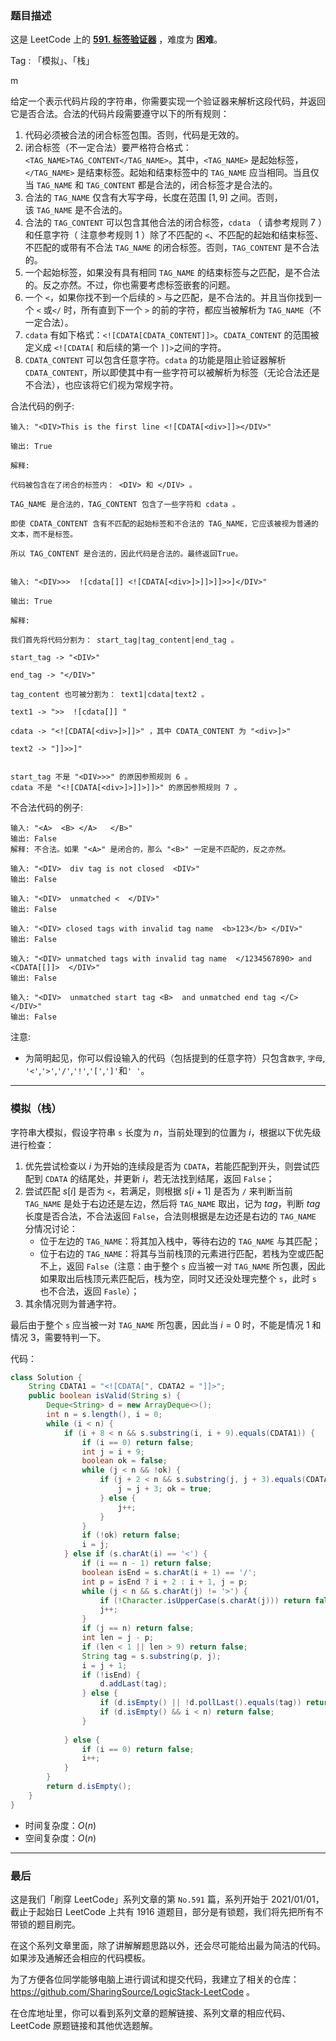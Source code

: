 ### 题目描述

这是 LeetCode 上的 **[591. 标签验证器](https://leetcode-cn.com/problems/tag-validator/solution/by-ac_oier-9l8z/)** ，难度为 **困难**。

Tag : 「模拟」、「栈」

m

给定一个表示代码片段的字符串，你需要实现一个验证器来解析这段代码，并返回它是否合法。合法的代码片段需要遵守以下的所有规则：

1. 代码必须被合法的闭合标签包围。否则，代码是无效的。
2. 闭合标签（不一定合法）要严格符合格式：`<TAG_NAME>TAG_CONTENT</TAG_NAME>`。其中，`<TAG_NAME>` 是起始标签，`</TAG_NAME>` 是结束标签。起始和结束标签中的 `TAG_NAME` 应当相同。当且仅当 `TAG_NAME` 和 `TAG_CONTENT` 都是合法的，闭合标签才是合法的。
3. 合法的 `TAG_NAME` 仅含有大写字母，长度在范围 $[1,9]$ 之间。否则，该 `TAG_NAME` 是不合法的。
4. 合法的 `TAG_CONTENT` 可以包含其他合法的闭合标签，`cdata` （ 请参考规则 $7$ ）和任意字符（ 注意参考规则 $1$ ）除了不匹配的 `<`、不匹配的起始和结束标签、不匹配的或带有不合法 `TAG_NAME` 的闭合标签。否则，`TAG_CONTENT` 是不合法的。
5. 一个起始标签，如果没有具有相同 `TAG_NAME` 的结束标签与之匹配，是不合法的。反之亦然。不过，你也需要考虑标签嵌套的问题。
6. 一个 `<`，如果你找不到一个后续的 `>` 与之匹配，是不合法的。并且当你找到一个 `<` 或`</` 时，所有直到下一个 `>` 的前的字符，都应当被解析为 `TAG_NAME`（不一定合法）。
7. `cdata` 有如下格式：`<![CDATA[CDATA_CONTENT]]>`。`CDATA_CONTENT` 的范围被定义成 `<![CDATA[` 和后续的第一个 `]]>`之间的字符。
8. `CDATA_CONTENT` 可以包含任意字符。`cdata` 的功能是阻止验证器解析 `CDATA_CONTENT`，所以即使其中有一些字符可以被解析为标签（无论合法还是不合法），也应该将它们视为常规字符。

合法代码的例子:
```
输入: "<DIV>This is the first line <![CDATA[<div>]]></DIV>"

输出: True

解释: 

代码被包含在了闭合的标签内： <DIV> 和 </DIV> 。

TAG_NAME 是合法的，TAG_CONTENT 包含了一些字符和 cdata 。 

即使 CDATA_CONTENT 含有不匹配的起始标签和不合法的 TAG_NAME，它应该被视为普通的文本，而不是标签。

所以 TAG_CONTENT 是合法的，因此代码是合法的。最终返回True。


输入: "<DIV>>>  ![cdata[]] <![CDATA[<div>]>]]>]]>>]</DIV>"

输出: True

解释:

我们首先将代码分割为： start_tag|tag_content|end_tag 。

start_tag -> "<DIV>"

end_tag -> "</DIV>"

tag_content 也可被分割为： text1|cdata|text2 。

text1 -> ">>  ![cdata[]] "

cdata -> "<![CDATA[<div>]>]]>" ，其中 CDATA_CONTENT 为 "<div>]>"

text2 -> "]]>>]"


start_tag 不是 "<DIV>>>" 的原因参照规则 6 。
cdata 不是 "<![CDATA[<div>]>]]>]]>" 的原因参照规则 7 。
```
不合法代码的例子:
```
输入: "<A>  <B> </A>   </B>"
输出: False
解释: 不合法。如果 "<A>" 是闭合的，那么 "<B>" 一定是不匹配的，反之亦然。

输入: "<DIV>  div tag is not closed  <DIV>"
输出: False

输入: "<DIV>  unmatched <  </DIV>"
输出: False

输入: "<DIV> closed tags with invalid tag name  <b>123</b> </DIV>"
输出: False

输入: "<DIV> unmatched tags with invalid tag name  </1234567890> and <CDATA[[]]>  </DIV>"
输出: False

输入: "<DIV>  unmatched start tag <B>  and unmatched end tag </C>  </DIV>"
输出: False
```
注意:
* 为简明起见，你可以假设输入的代码（包括提到的任意字符）只包含`数字`, `字母`, `'<'`,`'>'`,`'/'`,`'!'`,`'['`,`']'`和`' '`。

---

### 模拟（栈）

字符串大模拟，假设字符串 `s` 长度为 $n$，当前处理到的位置为 $i$，根据以下优先级进行检查：

1. 优先尝试检查以 $i$ 为开始的连续段是否为 `CDATA`，若能匹配到开头，则尝试匹配到 `CDATA` 的结尾处，并更新 $i$，若无法找到结尾，返回 `False`；
2. 尝试匹配 $s[i]$ 是否为 `<`，若满足，则根据 $s[i + 1]$ 是否为 `/` 来判断当前 `TAG_NAME` 是处于右边还是左边，然后将 `TAG_NAME` 取出，记为 $tag$，判断 $tag$ 长度是否合法，不合法返回 `False`，合法则根据是左边还是右边的 `TAG_NAME` 分情况讨论：
    * 位于左边的 `TAG_NAME`：将其加入栈中，等待右边的 `TAG_NAME` 与其匹配；
    * 位于右边的 `TAG_NAME`：将其与当前栈顶的元素进行匹配，若栈为空或匹配不上，返回 `False`（注意：由于整个 `s` 应当被一对 `TAG_NAME` 所包裹，因此如果取出后栈顶元素匹配后，栈为空，同时又还没处理完整个 `s`，此时 `s` 也不合法，返回 `Fasle`）；
3. 其余情况则为普通字符。

最后由于整个 `s` 应当被一对 `TAG_NAME` 所包裹，因此当 $i = 0$ 时，不能是情况 $1$ 和情况 $3$，需要特判一下。

代码：
```Java
class Solution {
    String CDATA1 = "<![CDATA[", CDATA2 = "]]>";
    public boolean isValid(String s) {
        Deque<String> d = new ArrayDeque<>();
        int n = s.length(), i = 0;
        while (i < n) {
            if (i + 8 < n && s.substring(i, i + 9).equals(CDATA1)) {
                if (i == 0) return false;
                int j = i + 9;
                boolean ok = false;
                while (j < n && !ok) {
                    if (j + 2 < n && s.substring(j, j + 3).equals(CDATA2)) {
                        j = j + 3; ok = true;
                    } else {
                        j++;
                    }
                }
                if (!ok) return false;
                i = j;
            } else if (s.charAt(i) == '<') {
                if (i == n - 1) return false;
                boolean isEnd = s.charAt(i + 1) == '/';
                int p = isEnd ? i + 2 : i + 1, j = p;
                while (j < n && s.charAt(j) != '>') {
                    if (!Character.isUpperCase(s.charAt(j))) return false;
                    j++;
                }
                if (j == n) return false;
                int len = j - p;
                if (len < 1 || len > 9) return false;
                String tag = s.substring(p, j);
                i = j + 1;
                if (!isEnd) {
                    d.addLast(tag);
                } else {
                    if (d.isEmpty() || !d.pollLast().equals(tag)) return false;
                    if (d.isEmpty() && i < n) return false;
                }
                
            } else {
                if (i == 0) return false;
                i++;
            }
        }
        return d.isEmpty();
    }
}
```
* 时间复杂度：$O(n)$
* 空间复杂度：$O(n)$

---

### 最后

这是我们「刷穿 LeetCode」系列文章的第 `No.591` 篇，系列开始于 2021/01/01，截止于起始日 LeetCode 上共有 1916 道题目，部分是有锁题，我们将先把所有不带锁的题目刷完。

在这个系列文章里面，除了讲解解题思路以外，还会尽可能给出最为简洁的代码。如果涉及通解还会相应的代码模板。

为了方便各位同学能够电脑上进行调试和提交代码，我建立了相关的仓库：https://github.com/SharingSource/LogicStack-LeetCode 。

在仓库地址里，你可以看到系列文章的题解链接、系列文章的相应代码、LeetCode 原题链接和其他优选题解。

